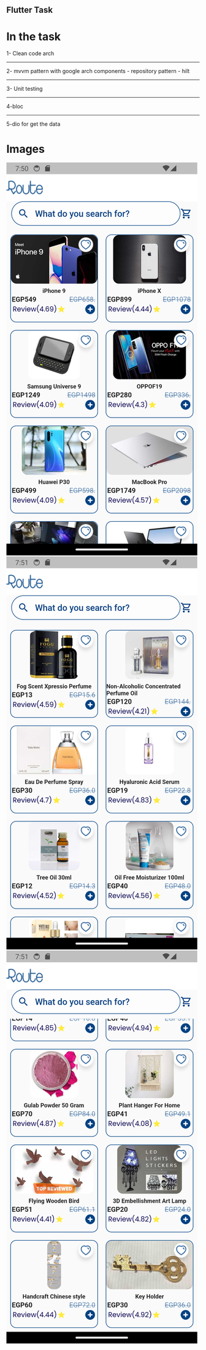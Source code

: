 ## Flutter Task

# In the task  
1- Clean code arch
<hr>
2- mvvm pattern with google arch components - repository pattern - hilt
<hr>
3- Unit testing 
<hr>
4-bloc
<hr>
5-dio for get the data


# Images

<img src = "./assets/images/Image1.png">
<img src = "./assets/images/Image2.png">
<img src = "./assets/images/Image3.png">


